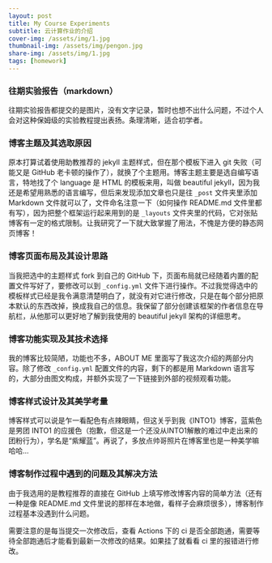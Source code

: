 ```yaml
---
layout: post
title: My Course Experiments
subtitle: 云计算作业的介绍
cover-img: /assets/img/1.jpg
thumbnail-img: /assets/img/pengon.jpg
share-img: /assets/img/1.jpg
tags: [homework]
---
```


### 往期实验报告（markdown）
往期实验报告都提交的是图片，没有文字记录，暂时也想不出什么问题，不过个人会对这种保姆级的实验教程提出表扬。条理清晰，适合初学者。
### 博客主题及其选取原因
原本打算试着使用助教推荐的 jekyll 主题样式，但在那个模板下进入 git 失败（可能又是 GitHub 老卡顿的操作了），就换了个主题用。博客主题主要是选自编写语言，特地找了个 language 是 HTML 的模板来用，叫做 beautiful jekyll，因为我还是希望用熟悉的语言编写，但后来发现添加文章也只是往 `_post` 文件夹里添加 Markdown 文件就可以了，文件命名注意一下（如何操作 README.md 文件里都有写），因为把整个框架运行起来用到的是 `_layouts` 文件夹里的代码，它对张贴博客有一定的格式限制。让我研究了一下就大致掌握了用法，不愧是方便的静态网页博客！
### 博客页面布局及其设计思路
当我把选中的主题样式 fork 到自己的 GitHub 下，页面布局就已经随着内置的配置文件写好了，要修改可以到 `_config.yml` 文件下进行操作。不过我觉得选中的模板样式已经是我令满意清楚明白了，就没有对它进行修改，只是在每个部分把原本默认的东西改掉，换成我自己的信息。我保留了部分创建该框架的作者信息在导航栏，从他那可以更好地了解到我使用的 beautiful jekyll 架构的详细思考。
### 博客功能实现及其技术选择
我的博客比较简陋，功能也不多，ABOUT ME 里面写了我这次介绍的两部分内容。除了修改 `_config.yml` 配置文件的内容，剩下的都是用 Markdown 语言写的，大部分由图文构成，并额外实现了一下链接到外部的视频观看功能。
### 博客样式设计及其美学考量
博客样式可以说是乍一看配色有点辣眼睛，但这关乎到我《INTO1》博客，蓝紫色是男团 INTO1 的应援色（抱歉，但这是一个还没从INTO1解散的难过中走出来的团粉行为），学名是“紫耀蓝”。再说了，多放点帅哥照片在博客里也是一种美学嘛哈哈...
### 博客制作过程中遇到的问题及其解决方法
由于我选用的是教程推荐的直接在 GitHub 上填写修改博客内容的简单方法（还有一种是像 README.md 文件里说的那样在本地做，看样子会麻烦很多），博客制作过程基本没遇到什么问题。

需要注意的是每当提交一次修改后，查看 Actions 下的 ci 是否全部跑通，需要等待全部跑通后才能看到最新一次修改的结果。如果挂了就看看 ci 里的报错进行修改。
